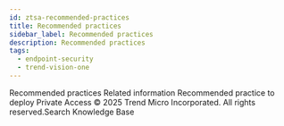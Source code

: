 ```yaml
---
id: ztsa-recommended-practices
title: Recommended practices
sidebar_label: Recommended practices
description: Recommended practices
tags:
  - endpoint-security
  - trend-vision-one
---
```


 Recommended practices Related information Recommended practice to deploy Private Access © 2025 Trend Micro Incorporated. All rights reserved.Search Knowledge Base